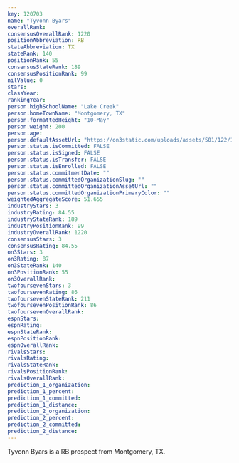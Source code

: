 ```yaml
---
key: 120703
name: "Tyvonn Byars"
overallRank: 
consensusOverallRank: 1220
positionAbbreviation: RB
stateAbbreviation: TX
stateRank: 140
positionRank: 55
consensusStateRank: 189
consensusPositionRank: 99
nilValue: 0
stars: 
classYear: 
rankingYear: 
person.highSchoolName: "Lake Creek"
person.homeTownName: "Montgomery, TX"
person.formattedHeight: "10-May"
person.weight: 200
person.age: 
person.defaultAssetUrl: "https://on3static.com/uploads/assets/501/122/122501.png"
person.status.isCommitted: FALSE
person.status.isSigned: FALSE
person.status.isTransfer: FALSE
person.status.isEnrolled: FALSE
person.status.commitmentDate: ""
person.status.committedOrganizationSlug: ""
person.status.committedOrganizationAssetUrl: ""
person.status.committedOrganizationPrimaryColor: ""
weightedAggregateScore: 51.655
industryStars: 3
industryRating: 84.55
industryStateRank: 189
industryPositionRank: 99
industryOverallRank: 1220
consensusStars: 3
consensusRating: 84.55
on3Stars: 3
on3Rating: 87
on3StateRank: 140
on3PositionRank: 55
on3OverallRank: 
twofoursevenStars: 3
twofoursevenRating: 86
twofoursevenStateRank: 211
twofoursevenPositionRank: 86
twofoursevenOverallRank: 
espnStars: 
espnRating: 
espnStateRank: 
espnPositionRank: 
espnOverallRank: 
rivalsStars: 
rivalsRating: 
rivalsStateRank: 
rivalsPositionRank: 
rivalsOverallRank: 
prediction_1_organization: 
prediction_1_percent: 
prediction_1_committed: 
prediction_1_distance: 
prediction_2_organization: 
prediction_2_percent: 
prediction_2_committed: 
prediction_2_distance: 
---
```

Tyvonn Byars is a RB prospect from Montgomery, TX.
